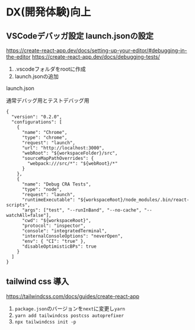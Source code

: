 # DX(開発体験)向上

## VSCodeデバッガ設定 launch.jsonの設定

https://create-react-app.dev/docs/setting-up-your-editor/#debugging-in-the-editor
https://create-react-app.dev/docs/debugging-tests/

1. .vscodeフォルダをrootに作成
2. launch.jsonの追加

launch.json

通常デバッグ用とテストデバッグ用

```
{
  "version": "0.2.0",
  "configurations": [
    {
      "name": "Chrome",
      "type": "chrome",
      "request": "launch",
      "url": "http://localhost:3000",
      "webRoot": "${workspaceFolder}/src",
      "sourceMapPathOverrides": {
        "webpack:///src/*": "${webRoot}/*"
      }
    },
    {
      "name": "Debug CRA Tests",
      "type": "node",
      "request": "launch",
      "runtimeExecutable": "${workspaceRoot}/node_modules/.bin/react-scripts",
      "args": ["test", "--runInBand", "--no-cache", "--watchAll=false"],
      "cwd": "${workspaceRoot}",
      "protocol": "inspector",
      "console": "integratedTerminal",
      "internalConsoleOptions": "neverOpen",
      "env": { "CI": "true" },
      "disableOptimisticBPs": true
    }
  ]
}
```

## tailwind css 導入
https://tailwindcss.com/docs/guides/create-react-app

1. `package.json`のバージョンを`next`に変更し`yarn`
2. `yarn add tailwindcss postcss autoprefixer`
3. `npx tailwindcss init -p`